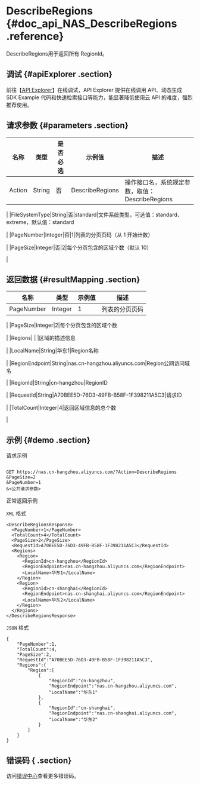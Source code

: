 # DescribeRegions {#doc_api_NAS_DescribeRegions .reference}

DescribeRegions用于返回所有 RegionId。

## 调试 {#apiExplorer .section}

前往【[API Explorer](https://api.aliyun.com/#product=NAS&api=DescribeRegions)】在线调试，API Explorer 提供在线调用 API、动态生成 SDK Example 代码和快速检索接口等能力，能显著降低使用云 API 的难度，强烈推荐使用。

## 请求参数 {#parameters .section}

|名称|类型|是否必选|示例值|描述|
|--|--|----|---|--|
|Action|String|否|DescribeRegions|操作接口名，系统规定参数，取值：DescribeRegions

 |
|FileSystemType|String|否|standard|文件系统类型，可选值：standard、extreme，默认值：standard

 |
|PageNumber|Integer|否|1|列表的分页页码（从 1 开始计数）

 |
|PageSize|Integer|否|2|每个分页包含的区域个数（默认 10）

 |

## 返回数据 {#resultMapping .section}

|名称|类型|示例值|描述|
|--|--|---|--|
|PageNumber|Integer|1|列表的分页页码

 |
|PageSize|Integer|2|每个分页包含的区域个数

 |
|Regions| | |区域的描述信息

 |
|LocalName|String|华东1|Region名称

 |
|RegionEndpoint|String|nas.cn-hangzhou.aliyuncs.com|Region公网访问域名

 |
|RegionId|String|cn-hangzhou|RegionID

 |
|RequestId|String|A70BEE5D-76D3-49FB-B58F-1F398211A5C3|请求ID

 |
|TotalCount|Integer|4|返回区域信息的总个数

 |

## 示例 {#demo .section}

请求示例

``` {#request_demo}

GET https://nas.cn-hangzhou.aliyuncs.com/?Action=DescribeRegions
&PageSize=2
&PageNumber=1
&<公共请求参数>

```

正常返回示例

`XML` 格式

``` {#xml_return_success_demo}
<DescribeRegionsResponse>
  <PageNumber>1</PageNumber>
  <TotalCount>4</TotalCount>
  <PageSize>2</PageSize>
  <RequestId>A70BEE5D-76D3-49FB-B58F-1F398211A5C3</RequestId>
  <Regions>
    <Region>
      <RegionId>cn-hangzhou</RegionId>
      <RegionEndpoint>nas.cn-hangzhou.aliyuncs.com</RegionEndpoint>
      <LocalName>华东1</LocalName>
    </Region>
    <Region>
      <RegionId>cn-shanghai</RegionId>
      <RegionEndpoint>nas.cn-shanghai.aliyuncs.com</RegionEndpoint>
      <LocalName>华东2</LocalName>
    </Region>
  </Regions>
</DescribeRegionsResponse>

```

`JSON` 格式

``` {#json_return_success_demo}
{
	"PageNumber":1,
	"TotalCount":4,
	"PageSize":2,
	"RequestId":"A70BEE5D-76D3-49FB-B58F-1F398211A5C3",
	"Regions":{
		"Region":[
			{
				"RegionId":"cn-hangzhou",
				"RegionEndpoint":"nas.cn-hangzhou.aliyuncs.com",
				"LocalName":"华东1"
			},
			{
				"RegionId":"cn-shanghai",
				"RegionEndpoint":"nas.cn-shanghai.aliyuncs.com",
				"LocalName":"华东2"
			}
		]
	}
}
```

## 错误码 { .section}

访问[错误中心](https://error-center.alibabacloud.com/status/product/NAS)查看更多错误码。

